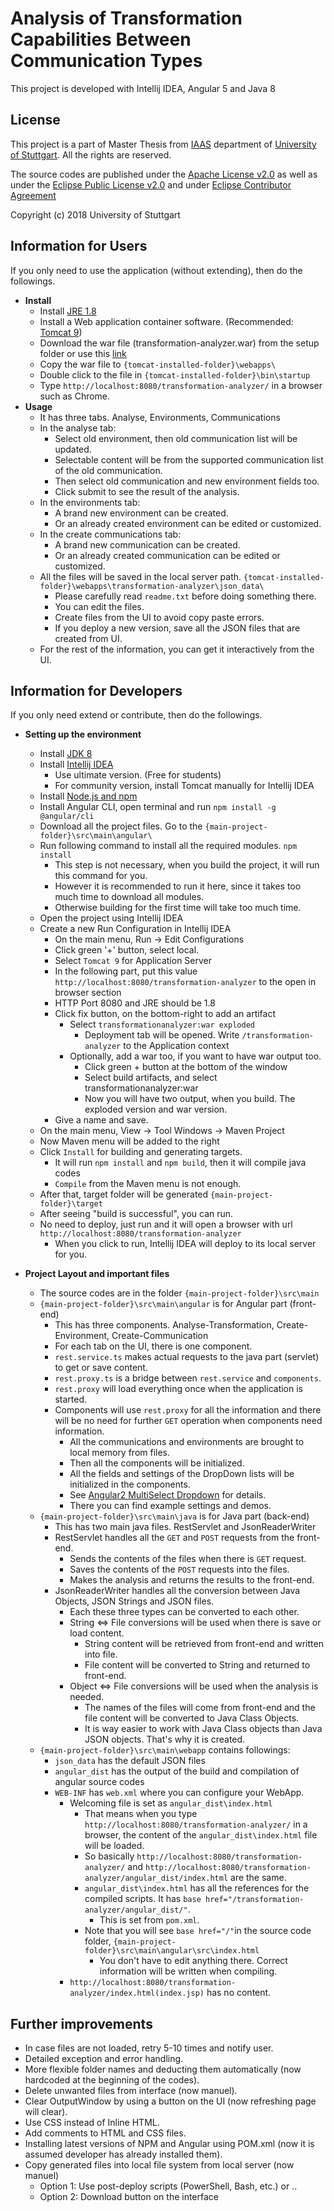 
# Analysis of Transformation Capabilities Between Communication Types
This project is developed with Intellij IDEA, Angular 5 and Java 8 

## License 
This project is a part of Master Thesis from [IAAS](http://www.iaas.uni-stuttgart.de/) department of [University of Stuttgart](https://www.uni-stuttgart.de/). All the rights are reserved.
 
The source codes are published under the [Apache License v2.0](https://www.apache.org/licenses/LICENSE-2.0) as well as under the [Eclipse Public License v2.0](https://www.eclipse.org/legal/epl-v20.html) and under [Eclipse Contributor Agreement](http://www.eclipse.org/legal/ECA.php)

Copyright (c) 2018 University of Stuttgart

## Information for Users
If you only need to use the application (without extending), then do the followings.
* <b>Install</b>
    * Install [JRE 1.8](http://www.oracle.com/technetwork/java/javase/downloads/jre8-downloads-2133155.html)
    * Install a Web application container software. (Recommended: [Tomcat 9](https://tomcat.apache.org/download-90.cgi))
    * Download the war file (transformation-analyzer.war) from the setup folder or use this [link](https://github.com/mustafaakilli/master-thesis/raw/master/setup/transformation-analyzer.war)
    * Copy the war file to `{tomcat-installed-folder}\webapps\`
    * Double click to the file in `{tomcat-installed-folder}\bin\startup`
    * Type `http://localhost:8080/transformation-analyzer/` in a browser such as Chrome.
* <b>Usage</b>
    * It has three tabs. Analyse, Environments, Communications
    * In the analyse tab:
        * Select old environment, then old communication list will be updated.
        * Selectable content will be from the supported communication list of the old communication.
        * Then select old communication and new environment fields too.
        * Click submit to see the result of the analysis.
    * In the environments tab:
        * A brand new environment can be created.
        * Or an already created environment can be edited or customized.
    * In the create communications tab:
        * A brand new communication can be created.
        * Or an already created communication can be edited or customized.
    * All the files will be saved in the local server path. `{tomcat-installed-folder}\webapps\transformation-analyzer\json_data\`
        * Please carefully read `readme.txt` before doing something there.       
        * You can edit the files.
        * Create files from the UI to avoid copy paste errors.
        * If you deploy a new version, save all the JSON files that are created from UI.
    * For the rest of the information, you can get it interactively from the UI.
    
## Information for Developers
If you only need extend or contribute, then do the followings.
* <b>Setting up the environment</b>
    * Install [JDK 8](http://www.oracle.com/technetwork/java/javase/downloads/jdk8-downloads-2133151.html)
    * Install [Intellij IDEA](https://www.jetbrains.com/idea/)
        * Use ultimate version. (Free for students)
        * For community version, install Tomcat manually for Intellij IDEA
    * Install [Node.js and npm](https://www.npmjs.com/get-npm?utm_source=house&utm_medium=homepage&utm_campaign=free%20orgs&utm_term=Install%20npm)
    * Install Angular CLI, open terminal and run `npm install -g @angular/cli`
    * Download all the project files. Go to the `{main-project-folder}\src\main\angular\`
    * Run following command to install all the required modules. `npm install`
        * This step is not necessary, when you build the project, it will run this command for you.
        * However it is recommended to run it here, since it takes too much time to download all modules.
        * Otherwise building for the first time will take too much time.
    * Open the project using Intellij IDEA
    * Create a new Run Configuration in Intellij IDEA
        * On the main menu, Run -> Edit Configurations
        * Click green '+' button, select local. 
        * Select `Tomcat 9` for Application Server
        * In the following part, put this value `http://localhost:8080/transformation-analyzer` to the open in browser section
        * HTTP Port 8080 and JRE should be 1.8
        * Click fix button, on the bottom-right to add an artifact
            * Select `transformationanalyzer:war exploded`
                * Deployment tab will be opened. Write `/transformation-analyzer` to the Application context
            * Optionally, add a war too, if you want to have war output too.
                * Click green + button at the bottom of the window
                * Select build artifacts, and select transformationanalyzer:war
                * Now you will have two output, when you build. The exploded version and war version.
        * Give a name and save. 
    * On the main menu, View -> Tool Windows -> Maven Project 
    * Now Maven menu will be added to the right
    * Click `Install` for building and generating targets. 
        * It will run `npm install` and `npm build`, then it will compile java codes
        * `Compile` from the Maven menu is not enough.
    * After that, target folder will be generated `{main-project-folder}\target`
    * After seeing "build is successful", you can run.
    * No need to deploy, just run and it will open a browser with url `http://localhost:8080/transformation-analyzer`
        * When you click to run, Intellij IDEA will deploy to its local server for you.
    
* <b>Project Layout and important files</b>
    * The source codes are in the folder `{main-project-folder}\src\main`
    * `{main-project-folder}\src\main\angular` is for Angular part (front-end)
        * This has three components. Analyse-Transformation, Create-Environment, Create-Communication
        * For each tab on the UI, there is one component.
        * `rest.service.ts` makes actual requests to the java part (servlet) to get or save content.
        * `rest.proxy.ts` is a bridge between `rest.service` and `components`.
        * `rest.proxy` will load everything once when the application is started. 
        * Components will use `rest.proxy` for all the information and there will be no need for further `GET` operation when components need information. 
            * All the communications and environments are brought to local memory from files.
            * Then all the components will be initialized.
            * All the fields and settings of the DropDown lists will be initialized in the components.
            * See [Angular2 MultiSelect Dropdown](http://cuppalabs.github.io/components/multiselectDropdown/) for details.
            * There you can find example settings and demos. 
    * `{main-project-folder}\src\main\java` is for Java part (back-end)
        * This has two main java files. RestServlet and JsonReaderWriter
        * RestServlet handles all the `GET` and `POST` requests from the front-end.
            * Sends the contents of the files when there is `GET` request.
            * Saves the contents of the `POST` requests into the files.
            * Makes the analysis and returns the results to the front-end.
        * JsonReaderWriter handles all the conversion between Java Objects, JSON Strings and JSON files.
            * Each these three types can be converted to each other. 
            * String <=> File conversions will be used when there is save or load content.
                * String content will be retrieved from front-end and written into file.
                * File content will be converted to String and returned to front-end. 
            * Object <=> File conversions will be used when the analysis is needed.
                * The names of the files will come from front-end and the file content will be converted to Java Class Objects.
                * It is way easier to work with Java Class objects than Java JSON objects. That's why it is created.    
    * `{main-project-folder}\src\main\webapp` contains followings:
      * `json_data` has the default JSON files
      * `angular_dist` has the output of the build and compilation of angular source codes 
      * `WEB-INF` has `web.xml` where you can configure your WebApp.
        * Welcoming file is set as `angular_dist\index.html`
            * That means when you type `http://localhost:8080/transformation-analyzer/` in a browser, the content of the `angular_dist\index.html` file will be loaded.
            * So basically `http://localhost:8080/transformation-analyzer/` and `http://localhost:8080/transformation-analyzer/angular_dist/index.html` are the same.
            * `angular_dist\index.html` has all the references for the compiled scripts. It has `base href="/transformation-analyzer/angular_dist/"`. 
                * This is set from `pom.xml`. 
            * Note that you will see `base href="/"`in the source code folder, `{main-project-folder}\src\main\angular\src\index.html`
                * You don't have to edit anything there. Correct information will be written when compiling.
        * `http://localhost:8080/transformation-analyzer/index.html(index.jsp)` has no content.
      
 

## Further improvements

* In case files are not loaded, retry 5-10 times and notify user.
* Detailed exception and error handling. 
* More flexible folder names and deducting them automatically (now hardcoded at the beginning of the codes).
* Delete unwanted files from interface (now manuel).
* Clear OutputWindow by using a button on the UI (now refreshing page will clear).
* Use CSS instead of Inline HTML.
* Add comments to HTML and CSS files.
* Installing latest versions of NPM and Angular using POM.xml (now it is assumed developer has already installed them).
* Copy generated files into local file system from local server (now manuel)
    - Option 1: Use post-deploy scripts (PowerShell, Bash, etc.) or ..
    - Option 2: Download button on the interface
